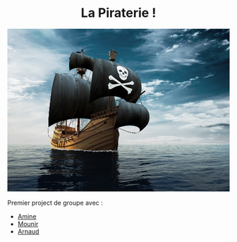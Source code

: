<h1 align="center">La Piraterie !</h1>

![La Piraterie !](./piraterie.jpg)

Premier project de groupe avec :

- [Amine](https://github.com/amineshwarz)
- [Mounir](https://github.com/cmouns)
- [Arnaud](https://github.com/Arnauw)